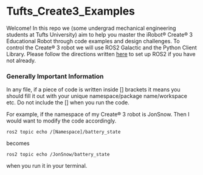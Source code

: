 # Tufts_Create3_Examples

Welcome! In this repo we (some undergrad mechanical engineering students at Tufts University) aim to help you master the iRobot® Create® 3 Educational Robot through code examples and design challenges. To control the Create® 3 robot we will use ROS2 Galactic and the Python Client Library. Please follow the directions written [here](https://iroboteducation.github.io/create3_docs/setup/ubuntu2004/) to set up ROS2 if you have not already.  


### Generally Important Information 

In any file, if a piece of code is written inside [] brackets it means you should fill it out with your unique namespace/package name/workspace etc. Do not include the [] when you run the code.

For example, if the namespace of my Create® 3 robot is JonSnow. Then I would want to modify the code accordingly. 
```
ros2 topic echo /[Namespace]/battery_state
```
becomes
```
ros2 topic echo /JonSnow/battery_state
```
when you run it in your terminal. 
